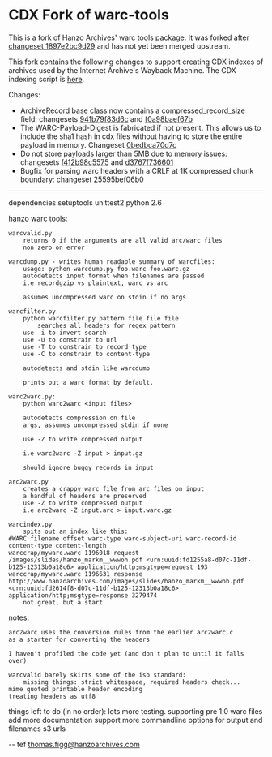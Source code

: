 # CDX Fork of warc-tools

This is a fork of Hanzo Archives' warc tools package. It was forked after
[changeset 1897e2bc9d29](http://code.hanzoarchives.com/warc-tools/changeset/1897e2bc9d29)
and has not yet been merged upstream.

This fork contains the following changes to support creating CDX indexes
of archives used by the Internet Archive's Wayback Machine. The CDX indexing
script is [here](https://github.com/rajbot/CDX-Writer).

Changes:

- ArchiveRecord base class now contains a compressed_record_size field:
changesets [941b79f83d6c](https://bitbucket.org/rajbot/warc-tools/changeset/941b79f83d6c) and
[f0a98baef67b](https://bitbucket.org/rajbot/warc-tools/changeset/f0a98baef67b)
- The WARC-Payload-Digest is fabricated if not present. This allows us to
include the sha1 hash in cdx files without having to store the entire
payload in memory. Changeset [0bedbca70d7c](https://bitbucket.org/rajbot/warc-tools/changeset/0bedbca70d7c)
- Do not store payloads larger than 5MB due to memory issues:
changesets [f412b98c5575](https://bitbucket.org/rajbot/warc-tools/changeset/f412b98c5575) and
[d3767f736601](https://bitbucket.org/rajbot/warc-tools/changeset/d3767f736601)
- Bugfix for parsing warc headers with a CRLF at 1K compressed chunk boundary:
changeset [25595bef06b0](https://bitbucket.org/rajbot/warc-tools/changeset/25595bef06b0)

----

dependencies
	setuptools
	unittest2
	python 2.6

hanzo warc tools:

    warcvalid.py
        returns 0 if the arguments are all valid arc/warc files
        non zero on error

    warcdump.py - writes human readable summary of warcfiles:
        usage: python warcdump.py foo.warc foo.warc.gz
        autodetects input format when filenames are passed
        i.e recordgzip vs plaintext, warc vs arc

        assumes uncompressed warc on stdin if no args

    warcfilter.py
        python warcfilter.py pattern file file file
            searches all headers for regex pattern
        use -i to invert search
        use -U to constrain to url
        use -T to constrain to record type
        use -C to constrain to content-type

        autodetects and stdin like warcdump

        prints out a warc format by default.

    warc2warc.py:
        python warc2warc <input files>

        autodetects compression on file
        args, assumes uncompressed stdin if none

        use -Z to write compressed output

        i.e warc2warc -Z input > input.gz

        should ignore buggy records in input

    arc2warc.py
        creates a crappy warc file from arc files on input
        a handful of headers are preserved
        use -Z to write compressed output
        i.e arc2warc -Z input.arc > input.warc.gz

    warcindex.py
        spits out an index like this:
    #WARC filename offset warc-type warc-subject-uri warc-record-id content-type content-length
    warccrap/mywarc.warc 1196018 request /images/slides/hanzo_markm__wwwoh.pdf <urn:uuid:fd1255a8-d07c-11df-b125-12313b0a18c6> application/http;msgtype=request 193
    warccrap/mywarc.warc 1196631 response http://www.hanzoarchives.com/images/slides/hanzo_markm__wwwoh.pdf <urn:uuid:fd2614f8-d07c-11df-b125-12313b0a18c6> application/http;msgtype=response 3279474
        not great, but a start

notes:

    arc2warc uses the conversion rules from the earlier arc2warc.c
    as a starter for converting the headers

    I haven't profiled the code yet (and don't plan to until it falls over)

    warcvalid barely skirts some of the iso standard:
        missing things: strict whitespace, required headers check...
	mime quoted printable header encoding
	treating headers as utf8

things left to do (in no order):
    lots more testing.
    supporting pre 1.0 warc files
    add more documentation
    support more commandline options for output and filenames
    s3 urls


-- tef thomas.figg@hanzoarchives.com
